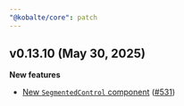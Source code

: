 ```yaml
---
"@kobalte/core": patch
---
```


## v0.13.10 (May 30, 2025)

**New features**

- [New `SegmentedControl` component](/docs/core/components/segmented-control) ([#531](https://github.com/kobaltedev/kobalte/pull/531))